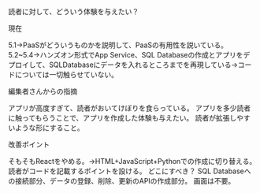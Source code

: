 読者に対して、どういう体験を与えたい？

現在

5.1→PaaSがどういうものかを説明して、PaaSの有用性を説いている。
5.2~5.4→ハンズオン形式でApp Service、SQL Databaseの作成とアプリをデプロイして、SQLDatabaseにデータを入れるところまでを再現している→コードについては一切触らせていない。

編集者さんからの指摘

アプリが高度すぎて、読者がおいてけぼりを食らっている。
アプリを多少読者に触ってもらうことで、アプリを作成した体験も与えたい。
読者が拡張しやすいような形にすること。

改善ポイント

そもそもReactをやめる。→HTML+JavaScript+Pythonでの作成に切り替える。
読者がコードを記載するポイントを設ける。
どこにすべき？
SQL Databaseへの接続部分、データの登録、削除、更新のAPIの作成部分。
画面は不要。